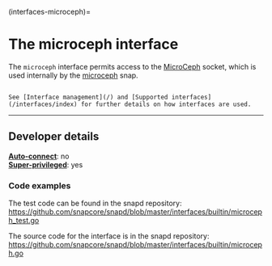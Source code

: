 (interfaces-microceph)=
# The microceph interface

The `microceph` interface permits access to  the [MicroCeph](https://canonical-microceph.readthedocs-hosted.com/en/reef-stable/) socket, which is used internally by the [microceph](https://snapcraft.io/microceph) snap.

```{tip}

See [Interface management](/) and [Supported interfaces](/interfaces/index) for further details on how interfaces are used.
```

---

<h2 id='heading--dev-details'>Developer details </h2>

**[Auto-connect](/t/interface-management/6154#heading--auto-connections)**: no</br>
**[Super-privileged](/)**: yes</br>

### Code examples

The test code can be found in the snapd repository:</br>https://github.com/snapcore/snapd/blob/master/interfaces/builtin/microceph_test.go

The source code for the interface is in the snapd repository:
</br>https://github.com/snapcore/snapd/blob/master/interfaces/builtin/microceph.go

